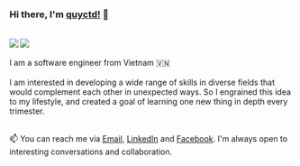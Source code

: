 ### Hi there, I'm [quyctd!](https://github.com/quyctd) 👋
<br />
<a href="#">
<img align="left" src="https://github-readme-stats.vercel.app/api?username=quyctd&show_icons=true&theme=default">
</a>
<a href="#">
  <img align="left" src="https://github-readme-stats.vercel.app/api/top-langs/?username=quyctd&layout=compact&theme=default" />
</a>
<br/><br />
I am a software engineer from Vietnam 🇻🇳
<br/><br/>
I am interested in developing a wide range of skills in diverse fields that would complement each other in unexpected ways. So I engrained this idea to my lifestyle, and created a goal of learning one new thing in depth every trimester.
<br/><br/>

📫 You can reach me via <a href="mailto:quy.dc98@gmail.com" target="_blank">Email</a>, <a href="https://https://www.linkedin.com/in/andrewdinh98/" target="_blank">LinkedIn</a> and <a href="https://www.facebook.com/akashi.211/" target="_blank">Facebook</a>. I'm always open to interesting conversations and collaboration.
